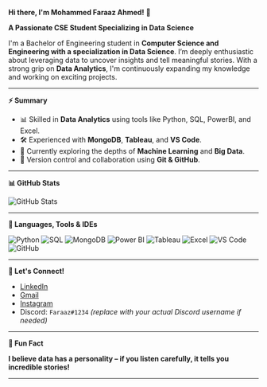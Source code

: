 **Hi there, I'm Mohammed Faraaz Ahmed!** 👋

**A Passionate CSE Student Specializing in Data Science**

I'm a Bachelor of Engineering student in **Computer Science and Engineering with a specialization in Data Science**. I’m deeply enthusiastic about leveraging data to uncover insights and tell meaningful stories. With a strong grip on **Data Analytics**, I'm continuously expanding my knowledge and working on exciting projects.

---

**⚡ Summary**

- 📊 Skilled in **Data Analytics** using tools like Python, SQL, PowerBI, and Excel.
- 🛠️ Experienced with **MongoDB**, **Tableau**, and **VS Code**.
- 🌱 Currently exploring the depths of **Machine Learning** and **Big Data**.
- 🔄 Version control and collaboration using **Git & GitHub**.

---

**📊 GitHub Stats**

![GitHub Stats](https://github-readme-streak-stats.herokuapp.com/?user=Md-Faraaz-Ahmed&theme=default)

---

**🧰 Languages, Tools & IDEs**

![Python](https://img.shields.io/badge/Python-3776AB?style=for-the-badge&logo=python&logoColor=white)
![SQL](https://img.shields.io/badge/SQL-336791?style=for-the-badge&logo=postgresql&logoColor=white)
![MongoDB](https://img.shields.io/badge/MongoDB-47A248?style=for-the-badge&logo=mongodb&logoColor=white)
![Power BI](https://img.shields.io/badge/PowerBI-F2C811?style=for-the-badge&logo=powerbi&logoColor=black)
![Tableau](https://img.shields.io/badge/Tableau-E97627?style=for-the-badge&logo=tableau&logoColor=white)
![Excel](https://img.shields.io/badge/Excel-217346?style=for-the-badge&logo=microsoft-excel&logoColor=white)
![VS Code](https://img.shields.io/badge/VSCode-007ACC?style=for-the-badge&logo=visual-studio-code&logoColor=white)
![GitHub](https://img.shields.io/badge/GitHub-181717?style=for-the-badge&logo=github&logoColor=white)

---

**🤝 Let's Connect!**

- [LinkedIn](https://www.linkedin.com/in/mohammed-faraaz-ahmed-69739b258)
- [Gmail](mailto:m.faraaz.ahmed01@gmail.com)
- [Instagram](https://www.instagram.com/md.faraaz.ahmed)
- Discord: `Faraaz#1234` *(replace with your actual Discord username if needed)*

---

**🎉 Fun Fact**

**I believe data has a personality – if you listen carefully, it tells you incredible stories!**

---
